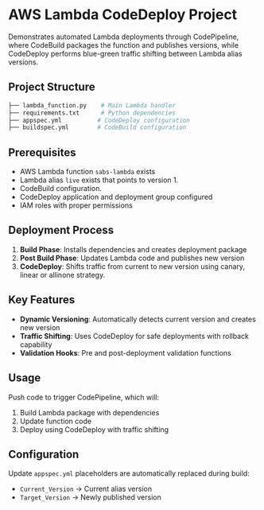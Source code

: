 # AWS Lambda CodeDeploy Project

Demonstrates automated Lambda deployments through CodePipeline, where CodeBuild packages the function and publishes versions, while CodeDeploy performs blue-green traffic shifting between Lambda alias versions.

## Project Structure

```bash
├── lambda_function.py    # Main Lambda handler
├── requirements.txt      # Python dependencies
├── appspec.yml          # CodeDeploy configuration
├── buildspec.yml        # CodeBuild configuration
```

## Prerequisites

- AWS Lambda function `sabs-lambda` exists
- Lambda alias `live` exists that points to version 1.
- CodeBuild configuration.
- CodeDeploy application and deployment group configured
- IAM roles with proper permissions

## Deployment Process

1. **Build Phase**: Installs dependencies and creates deployment package
2. **Post Build Phase**: Updates Lambda code and publishes new version
3. **CodeDeploy**: Shifts traffic from current to new version using canary, linear or allinone strategy.

## Key Features

- **Dynamic Versioning**: Automatically detects current version and creates new version
- **Traffic Shifting**: Uses CodeDeploy for safe deployments with rollback capability
- **Validation Hooks**: Pre and post-deployment validation functions

## Usage

Push code to trigger CodePipeline, which will:
1. Build Lambda package with dependencies
2. Update function code
3. Deploy using CodeDeploy with traffic shifting

## Configuration

Update `appspec.yml` placeholders are automatically replaced during build:
- `Current_Version` → Current alias version
- `Target_Version` → Newly published version
